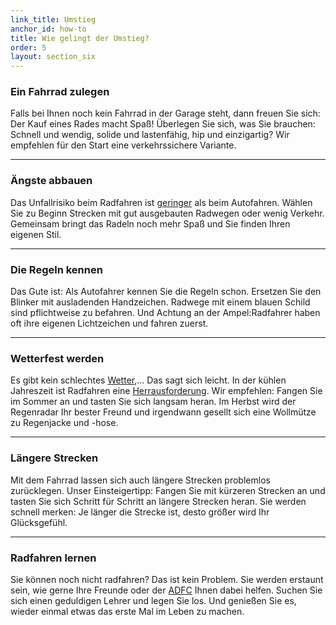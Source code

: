 ```yaml
---
link_title: Umstieg
anchor_id: how-to
title: Wie gelingt der Umstieg?
order: 5
layout: section_six
---
```


### Ein Fahrrad zulegen
Falls bei Ihnen noch kein Fahrrad in der Garage steht, dann freuen Sie sich: Der Kauf eines Rades macht Spaß! Überlegen Sie sich, was Sie brauchen: Schnell und wendig, solide und lastenfähig, hip und einzigartig? Wir empfehlen für den Start eine verkehrssichere Variante. 

***

### Ängste abbauen
Das Unfallrisiko beim Radfahren ist [geringer](http://www.zeit.de/mobilitaet/2015-03/radfahren-sicherheit-unfall) als beim Autofahren. Wählen Sie zu Beginn Strecken mit gut ausgebauten Radwegen oder wenig Verkehr. Gemeinsam bringt das Radeln noch mehr Spaß und Sie finden Ihren eigenen Stil. 


***

### Die Regeln kennen
Das Gute ist: Als Autofahrer kennen Sie die Regeln schon. Ersetzen Sie den Blinker mit ausladenden Handzeichen. Radwege mit einem blauen Schild sind pflichtweise zu befahren. Und Achtung an der Ampel:Radfahrer haben oft ihre eigenen Lichtzeichen und fahren zuerst.

***

### Wetterfest werden
Es gibt kein schlechtes [Wetter](hhttp://www.rad-spannerei.de/blog/2014/09/08/radfahren-und-regenwahrscheinlichkeit/),... Das sagt sich leicht. In der kühlen Jahreszeit ist Radfahren eine [Herrausforderung](http://www.adfc.de/gesundheit/richtig-rad-fahren/praxis-tipps-fuer-alltagsradler/seite-9-rad-kleidung). Wir empfehlen: Fangen Sie im Sommer an und tasten Sie sich langsam heran. Im Herbst wird der Regenradar Ihr bester Freund und irgendwann gesellt sich eine Wollmütze zu Regenjacke und -hose.

***

### Längere Strecken 
Mit dem Fahrrad lassen sich auch längere Strecken problemlos zurücklegen. Unser Einsteigertipp: Fangen Sie mit kürzeren Strecken an und tasten Sie sich Schritt für Schritt an längere Strecken heran. Sie werden schnell merken: Je länger die Strecke ist, desto größer wird Ihr Glücksgefühl.

***

### Radfahren lernen
Sie können noch nicht radfahren? Das ist kein Problem. Sie werden erstaunt sein, wie gerne Ihre Freunde oder der [ADFC](http://www.adfc.de/ueber-uns/adfc-vor-ort/adfc-vor-ort) Ihnen dabei helfen. Suchen Sie sich einen geduldigen Lehrer und legen Sie los. Und genießen Sie es, wieder einmal etwas das erste Mal im Leben zu machen. 
